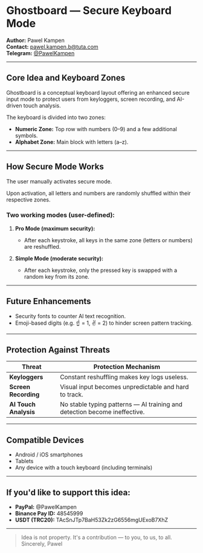# Ghostboard — Secure Keyboard Mode

**Author:** Pawel Kampen  
**Contact:** pawel.kampen.b@tuta.com  
**Telegram:** [@PawelKampen](https://t.me/PawelKampen)

---

## Core Idea and Keyboard Zones

Ghostboard is a conceptual keyboard layout offering an enhanced secure input mode to protect users from keyloggers, screen recording, and AI-driven touch analysis.

The keyboard is divided into two zones:
- **Numeric Zone:** Top row with numbers (0–9) and a few additional symbols.
- **Alphabet Zone:** Main block with letters (a–z).

---

## How Secure Mode Works

The user manually activates secure mode.

Upon activation, all letters and numbers are randomly shuffled within their respective zones.

### Two working modes (user-defined):

1. **Pro Mode (maximum security):**
   - After each keystroke, all keys in the same zone (letters or numbers) are reshuffled.

2. **Simple Mode (moderate security):**
   - After each keystroke, only the pressed key is swapped with a random key from its zone.

---

## Future Enhancements

- Security fonts to counter AI text recognition.
- Emoji-based digits (e.g. ☝️ = 1, ✌️ = 2) to hinder screen pattern tracking.

---

## Protection Against Threats

| Threat                      | Protection Mechanism                                                                      |
|----------------------------|--------------------------------------------------------------------------------------------|
| **Keyloggers**             | Constant reshuffling makes key logs useless.                                               |
| **Screen Recording**       | Visual input becomes unpredictable and hard to track.                                     |
| **AI Touch Analysis**      | No stable typing patterns — AI training and detection become ineffective.                 |

---

## Compatible Devices

- Android / iOS smartphones
- Tablets
- Any device with a touch keyboard (including terminals)

---

## If you'd like to support this idea:
- **PayPal:** @PawelKampen
- **Binance Pay ID:** 48545999
- **USDT (TRC20):** TAcSnJTp7BaH53Zk2zG6556mgUExoB7XhZ

---

> Idea is not property. It's a contribution — to you, to us, to all.  
> Sincerely, Pawel

